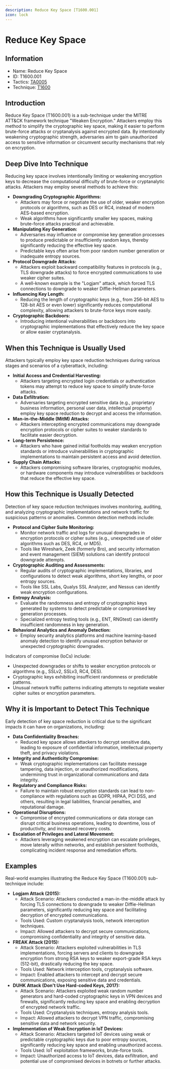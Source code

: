 ```yaml
---
description: Reduce Key Space [T1600.001]
icon: lock
---
```


# Reduce Key Space

## Information

- Name: Reduce Key Space
- ID: T1600.001
- Tactics: [TA0005](../TA0005/TA0005.md)
- Technique: [T1600](T1600.md)

## Introduction

Reduce Key Space (T1600.001) is a sub-technique under the MITRE ATT\&CK framework technique "Weaken Encryption." Attackers employ this method to simplify the cryptographic key space, making it easier to perform brute-force attacks or cryptanalysis against encrypted data. By intentionally weakening cryptographic strength, adversaries aim to gain unauthorized access to sensitive information or circumvent security mechanisms that rely on encryption.

## Deep Dive Into Technique

Reducing key space involves intentionally limiting or weakening encryption keys to decrease the computational difficulty of brute-force or cryptanalytic attacks. Attackers may employ several methods to achieve this:

- **Downgrading Cryptographic Algorithms:**
  - Attackers may force or negotiate the use of older, weaker encryption protocols or algorithms, such as DES or RC4, instead of modern AES-based encryption.
  - Weak algorithms have significantly smaller key spaces, making brute-force attacks practical and achievable.
- **Manipulating Key Generation:**
  - Adversaries may influence or compromise key generation processes to produce predictable or insufficiently random keys, thereby significantly reducing the effective key space.
  - Predictable keys often arise from poor random number generation or inadequate entropy sources.
- **Protocol Downgrade Attacks:**
  - Attackers exploit backward compatibility features in protocols (e.g., TLS downgrade attacks) to force encrypted communications to use weaker cipher suites.
  - A well-known example is the "Logjam" attack, which forced TLS connections to downgrade to weaker Diffie-Hellman parameters.
- **Influencing Key Length:**
  - Reducing the length of cryptographic keys (e.g., from 256-bit AES to 128-bit AES or even lower) significantly reduces computational complexity, allowing attackers to brute-force keys more easily.
- **Cryptographic Backdoors:**
  - Introducing intentional vulnerabilities or backdoors into cryptographic implementations that effectively reduce the key space or allow easier cryptanalysis.

## When this Technique is Usually Used

Attackers typically employ key space reduction techniques during various stages and scenarios of a cyberattack, including:

- **Initial Access and Credential Harvesting:**
  - Attackers targeting encrypted login credentials or authentication tokens may attempt to reduce key space to simplify brute-force attacks.
- **Data Exfiltration:**
  - Adversaries targeting encrypted sensitive data (e.g., proprietary business information, personal user data, intellectual property) employ key space reduction to decrypt and access the information.
- **Man-in-the-Middle (MitM) Attacks:**
  - Attackers intercepting encrypted communications may downgrade encryption protocols or cipher suites to weaker standards to facilitate easier decryption.
- **Long-term Persistence:**
  - Attackers who have gained initial footholds may weaken encryption standards or introduce vulnerabilities in cryptographic implementations to maintain persistent access and avoid detection.
- **Supply Chain Attacks:**
  - Attackers compromising software libraries, cryptographic modules, or hardware components may introduce vulnerabilities or backdoors that reduce the effective key space.

## How this Technique is Usually Detected

Detection of key space reduction techniques involves monitoring, auditing, and analyzing cryptographic implementations and network traffic for suspicious patterns or anomalies. Common detection methods include:

- **Protocol and Cipher Suite Monitoring:**
  - Monitor network traffic and logs for unusual downgrades in encryption protocols or cipher suites (e.g., unexpected use of older algorithms such as DES, RC4, or MD5).
  - Tools like Wireshark, Zeek (formerly Bro), and security information and event management (SIEM) solutions can identify protocol downgrade attempts.
- **Cryptographic Auditing and Assessments:**
  - Regular audits of cryptographic implementations, libraries, and configurations to detect weak algorithms, short key lengths, or poor entropy sources.
  - Tools like SSL Labs, Qualys SSL Analyzer, and Nessus can identify weak encryption configurations.
- **Entropy Analysis:**
  - Evaluate the randomness and entropy of cryptographic keys generated by systems to detect predictable or compromised key generation processes.
  - Specialized entropy testing tools (e.g., ENT, RNGtest) can identify insufficient randomness in key generation.
- **Behavioral Analytics and Anomaly Detection:**
  - Employ security analytics platforms and machine learning-based anomaly detection to identify unusual encryption behavior or unexpected cryptographic downgrades.

Indicators of compromise (IoCs) include:

- Unexpected downgrades or shifts to weaker encryption protocols or algorithms (e.g., SSLv2, SSLv3, RC4, DES).
- Cryptographic keys exhibiting insufficient randomness or predictable patterns.
- Unusual network traffic patterns indicating attempts to negotiate weaker cipher suites or encryption parameters.

## Why it is Important to Detect This Technique

Early detection of key space reduction is critical due to the significant impacts it can have on organizations, including:

- **Data Confidentiality Breaches:**
  - Reduced key space allows attackers to decrypt sensitive data, leading to exposure of confidential information, intellectual property theft, and privacy violations.
- **Integrity and Authenticity Compromise:**
  - Weak cryptographic implementations can facilitate message tampering, data injection, or unauthorized modifications, undermining trust in organizational communications and data integrity.
- **Regulatory and Compliance Risks:**
  - Failure to maintain robust encryption standards can lead to non-compliance with regulations such as GDPR, HIPAA, PCI DSS, and others, resulting in legal liabilities, financial penalties, and reputational damage.
- **Operational Disruptions:**
  - Compromise of encrypted communications or data storage can disrupt critical business operations, leading to downtime, loss of productivity, and increased recovery costs.
- **Escalation of Privileges and Lateral Movement:**
  - Attackers leveraging weakened encryption can escalate privileges, move laterally within networks, and establish persistent footholds, complicating incident response and remediation efforts.

## Examples

Real-world examples illustrating the Reduce Key Space (T1600.001) sub-technique include:

- **Logjam Attack (2015):**
  - Attack Scenario: Attackers conducted a man-in-the-middle attack by forcing TLS connections to downgrade to weaker Diffie-Hellman parameters, significantly reducing key space and facilitating decryption of encrypted communications.
  - Tools Used: Custom cryptanalysis tools, network interception techniques.
  - Impact: Allowed attackers to decrypt secure communications, compromising confidentiality and integrity of sensitive data.
- **FREAK Attack (2015):**
  - Attack Scenario: Attackers exploited vulnerabilities in TLS implementations, forcing servers and clients to downgrade encryption from strong RSA keys to weaker export-grade RSA keys (512-bit), drastically reducing the key space.
  - Tools Used: Network interception tools, cryptanalysis software.
  - Impact: Enabled attackers to intercept and decrypt secure communications, exposing sensitive data and credentials.
- **DUHK Attack (Don't Use Hard-coded Keys, 2017):**
  - Attack Scenario: Attackers exploited weak random number generators and hard-coded cryptographic keys in VPN devices and firewalls, significantly reducing key space and enabling decryption of encrypted network traffic.
  - Tools Used: Cryptanalysis techniques, entropy analysis tools.
  - Impact: Allowed attackers to decrypt VPN traffic, compromising sensitive data and network security.
- **Implementation of Weak Encryption in IoT Devices:**
  - Attack Scenario: Attackers targeted IoT devices using weak or predictable cryptographic keys due to poor entropy sources, significantly reducing key space and enabling unauthorized access.
  - Tools Used: IoT exploitation frameworks, brute-force tools.
  - Impact: Unauthorized access to IoT devices, data exfiltration, and potential use of compromised devices in botnets or further attacks.
